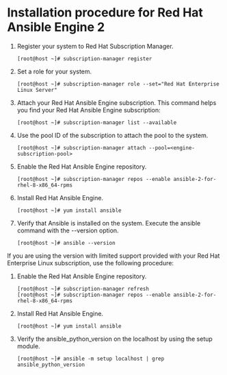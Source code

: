 # Installation procedure for Red Hat Ansible Engine 2

1. Register your system to Red Hat Subscription Manager.

    ```
    [root@host ~]# subscription-manager register
    ```
2. Set a role for your system.

    ```
    [root@host ~]# subscription-manager role --set="Red Hat Enterprise Linux Server"
    ```
3. Attach your Red Hat Ansible Engine subscription. This command helps you find your Red Hat Ansible Engine subscription:

    ```
    [root@host ~]# subscription-manager list --available
    ```

4. Use the pool ID of the subscription to attach the pool to the system.

    ```
    [root@host ~]# subscription-manager attach --pool=<engine-subscription-pool>
    ```

5. Enable the Red Hat Ansible Engine repository.

    ```
    [root@host ~]# subscription-manager repos --enable ansible-2-for-rhel-8-x86_64-rpms
    ```

6. Install Red Hat Ansible Engine.

    ```
    [root@host ~]# yum install ansible
    ```

7. Verify that Ansible is installed on the system. Execute the ansible command with the --version option.

    ```
    [root@host ~]# ansible --version
    ```

If you are using the version with limited support provided with your Red Hat Enterprise Linux
subscription, use the following procedure:

1. Enable the Red Hat Ansible Engine repository.

    ```
    [root@host ~]# subscription-manager refresh
    [root@host ~]# subscription-manager repos --enable ansible-2-for-rhel-8-x86_64-rpms
    ```

2. Install Red Hat Ansible Engine.

    ```
    [root@host ~]# yum install ansible
    ```

3. Verify the ansible_python_version on the localhost by using the setup module.

    ```
    [root@host ~]# ansible -m setup localhost | grep ansible_python_version
    ```
